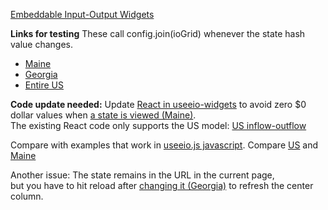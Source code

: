 [Embeddable Input-Output Widgets](../)

**Links for testing**
These call config.join(ioGrid) whenever the state hash value changes.

- [Maine](#state=ME)  
- [Georgia](#state=GA)  
- [Entire US](#)  

**Code update needed:** Update [React in useeio-widgets](https://github.com/modelearth/useeio-widgets/) to avoid zero $0 dollar values when [a state is viewed (Maine)](#state=ME).  
The existing React code only supports the US model: [US inflow-outflow](./)

Compare with examples that work in [useeio.js javascript](/useeio.js/footprint/).
Compare [US](/useeio.js/footprint/sector_scopes.html) and [Maine](/useeio.js/footprint/sector_scopes.html#state=ME)

Another issue: The state remains in the URL in the current page,  
but you have to hit reload after [changing it (Georgia)](#state=GA) to refresh the center column.
